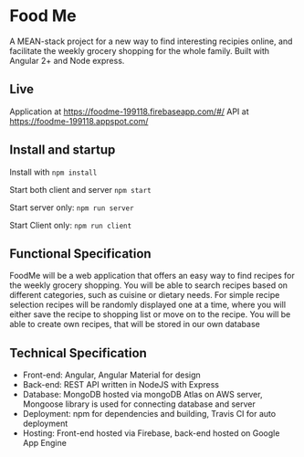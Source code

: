 # Food Me

A MEAN-stack project for a new way to find interesting recipies online,
and facilitate the weekly grocery shopping for the whole family.
Built with Angular 2+ and Node express.


## Live
Application at https://foodme-199118.firebaseapp.com/#/
API at https://foodme-199118.appspot.com/


## Install and startup

Install with `npm install`

Start both client and server `npm start`

Start server only:  `npm run server`

Start Client only:  `npm run client`

## Functional Specification

FoodMe will be a web application that offers an easy way to find recipes for the weekly grocery shopping.
You will be able to search recipes based on different categories, such as cuisine or dietary needs.
For simple recipe selection recipes will be randomly displayed one at a time, where you will either save the recipe to shopping list or move on to the recipe.
You will be able to create own recipes, that will be stored in our own database

## Technical Specification

* Front-end: Angular, Angular Material for design
* Back-end: REST API written in NodeJS with Express
* Database: MongoDB hosted via mongoDB Atlas on AWS server, Mongoose library is used for connecting database and server
* Deployment: npm for dependencies and building, Travis CI for auto deployment
* Hosting: Front-end hosted via Firebase, back-end hosted on Google App Engine